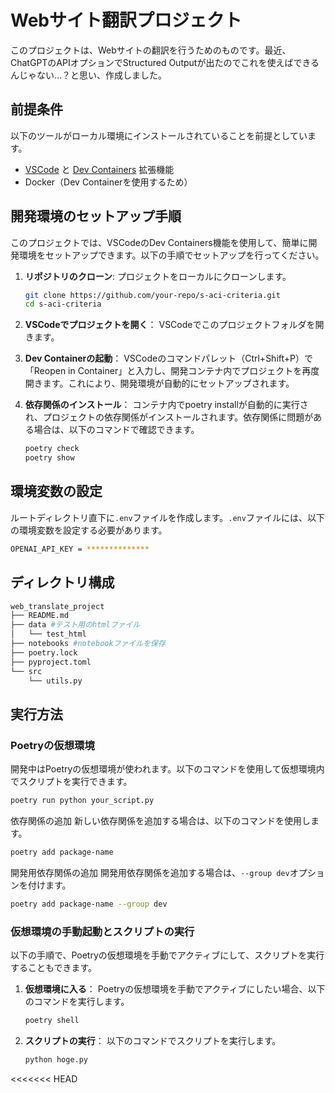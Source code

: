 # Webサイト翻訳プロジェクト

このプロジェクトは、Webサイトの翻訳を行うためのものです。最近、ChatGPTのAPIオプションでStructured Outputが出たのでこれを使えばできるんじゃない…？と思い、作成しました。

## 前提条件
以下のツールがローカル環境にインストールされていることを前提としています。
- [VSCode](https://code.visualstudio.com/) と [Dev Containers](https://marketplace.visualstudio.com/items?itemName=ms-vscode-remote.remote-containers) 拡張機能
- Docker（Dev Containerを使用するため）

## 開発環境のセットアップ手順
このプロジェクトでは、VSCodeのDev Containers機能を使用して、簡単に開発環境をセットアップできます。以下の手順でセットアップを行ってください。

1. **リポジトリのクローン**:
   プロジェクトをローカルにクローンします。
   ```bash
   git clone https://github.com/your-repo/s-aci-criteria.git
   cd s-aci-criteria
    ```
2. **VSCodeでプロジェクトを開く**：
 VSCodeでこのプロジェクトフォルダを開きます。

3. **Dev Containerの起動**： VSCodeのコマンドパレット（Ctrl+Shift+P）で「Reopen in Container」と入力し、開発コンテナ内でプロジェクトを再度開きます。これにより、開発環境が自動的にセットアップされます。

4. **依存関係のインストール**： コンテナ内でpoetry installが自動的に実行され、プロジェクトの依存関係がインストールされます。依存関係に問題がある場合は、以下のコマンドで確認できます。
    ```bash
    poetry check
    poetry show
    ```

## 環境変数の設定
ルートディレクトリ直下に`.env`ファイルを作成します。`.env`ファイルには、以下の環境変数を設定する必要があります。

```bash
OPENAI_API_KEY = **************
```

## ディレクトリ構成
```bash
web_translate_project
├── README.md
├── data #テスト用のhtmlファイル
│   └── test_html
├── notebooks #notebookファイルを保存
├── poetry.lock
├── pyproject.toml
└── src
    └── utils.py
```

## 実行方法

### Poetryの仮想環境
開発中はPoetryの仮想環境が使われます。以下のコマンドを使用して仮想環境内でスクリプトを実行できます。

```bash
poetry run python your_script.py
```

依存関係の追加
新しい依存関係を追加する場合は、以下のコマンドを使用します。
    
```bash
poetry add package-name
```

開発用依存関係の追加
開発用依存関係を追加する場合は、`--group dev`オプションを付けます。
    
```bash
poetry add package-name --group dev
```

### 仮想環境の手動起動とスクリプトの実行
以下の手順で、Poetryの仮想環境を手動でアクティブにして、スクリプトを実行することもできます。
1. **仮想環境に入る**：
   Poetryの仮想環境を手動でアクティブにしたい場合、以下のコマンドを実行します。

   ```bash
   poetry shell
    ```
2. **スクリプトの実行**：
    以下のコマンドでスクリプトを実行します。
    
    ```bash
    python hoge.py
    ```
<<<<<<< HEAD